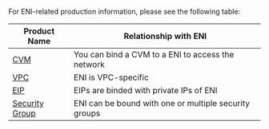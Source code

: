 For ENI-related production information, please see the following table:

| Product Name | Relationship with ENI |
|---------|---------|
| [CVM](http://intl.cloud.tencent.com/document/product/213/495) | You can bind a CVM to a ENI to access the network |
| [VPC](https://intl.cloud.tencent.com/document/product/215/535) | ENI is VPC-specific |
| [EIP](https://intl.cloud.tencent.com/document/product/215/4958) | EIPs are binded with private IPs of ENI |
| [Security Group](http://intl.cloud.tencent.com/document/product/213/12452)  | ENI can be bound with one or multiple security groups |

